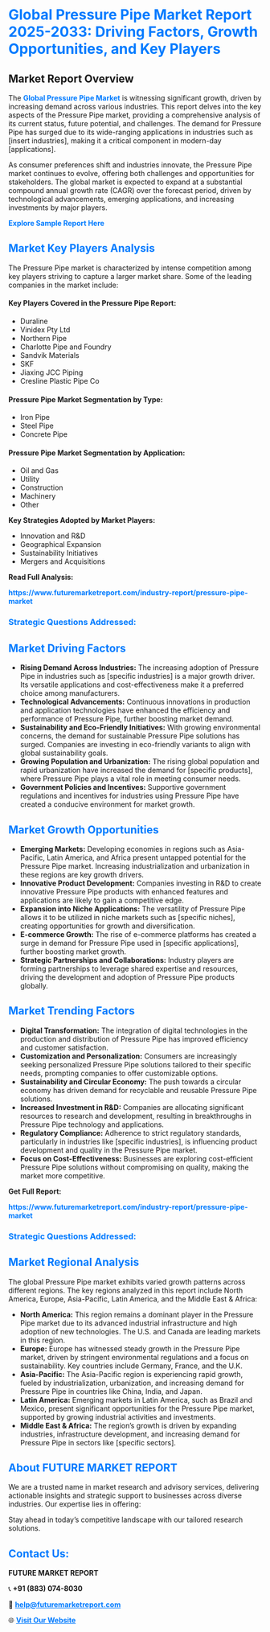 <h1 style="color: #007BFF;">Global Pressure Pipe Market Report 2025-2033: Driving Factors, Growth Opportunities, and Key Players</h1>

<section id="overview">
<h2>Market Report Overview</h2>
<p>The <a href="https://www.futuremarketreport.com/industry-report/pressure-pipe-market" style="color: #007BFF; text-decoration: none;"><strong>Global Pressure Pipe Market</strong></a> is witnessing significant growth, driven by increasing demand across various industries. This report delves into the key aspects of the Pressure Pipe market, providing a comprehensive analysis of its current status, future potential, and challenges. The demand for Pressure Pipe has surged due to its wide-ranging applications in industries such as [insert industries], making it a critical component in modern-day [applications].</p>
<p>As consumer preferences shift and industries innovate, the Pressure Pipe market continues to evolve, offering both challenges and opportunities for stakeholders. The global market is expected to expand at a substantial compound annual growth rate (CAGR) over the forecast period, driven by technological advancements, emerging applications, and increasing investments by major players.</p>
</section>

<section id="overview">
<p><a href="https://www.futuremarketreport.com/request-sample/reportId=93178" style="color: #007BFF; text-decoration: none;"><strong>Explore Sample Report Here</strong></a></p>
</section>

<section id="key-players">
<h2 style="color: #007BFF;">Market Key Players Analysis</h2>
<p>The Pressure Pipe market is characterized by intense competition among key players striving to capture a larger market share. Some of the leading companies in the market include:</p>
<h4>Key Players Covered in the Pressure Pipe Report:</h4>
<ul><li>Duraline</li><li>Vinidex Pty Ltd</li><li>Northern Pipe</li><li>Charlotte Pipe and Foundry</li><li>Sandvik Materials</li><li>SKF</li><li>Jiaxing JCC Piping</li><li>Cresline Plastic Pipe Co</li></ul>
<h4>Pressure Pipe Market Segmentation by Type:</h4>
<ul><li>Iron Pipe</li><li>Steel Pipe</li><li>Concrete Pipe</li></ul>

<h4>Pressure Pipe Market Segmentation by Application:</h4>
<ul><li>Oil and Gas</li><li>Utility</li><li>Construction</li><li>Machinery</li><li>Other</li></ul>
<p><strong>Key Strategies Adopted by Market Players:</strong></p>
<ul>
<li>Innovation and R&D</li>
<li>Geographical Expansion</li>
<li>Sustainability Initiatives</li>
<li>Mergers and Acquisitions</li>
</ul>
</section>

<section>
<p><strong>Read Full Analysis: </strong></p><a href="https://www.futuremarketreport.com/industry-report/pressure-pipe-market" style="color: #007BFF; text-decoration: none;"><strong>https://www.futuremarketreport.com/industry-report/pressure-pipe-market</strong></a>
<h3 style="color: #007BFF;">Strategic Questions Addressed:</h3>
</section>

<section id="driving-factors">
<h2 style="color: #007BFF;">Market Driving Factors</h2>
<ul>
<li><strong>Rising Demand Across Industries:</strong> The increasing adoption of Pressure Pipe in industries such as [specific industries] is a major growth driver. Its versatile applications and cost-effectiveness make it a preferred choice among manufacturers.</li>
<li><strong>Technological Advancements:</strong> Continuous innovations in production and application technologies have enhanced the efficiency and performance of Pressure Pipe, further boosting market demand.</li>
<li><strong>Sustainability and Eco-Friendly Initiatives:</strong> With growing environmental concerns, the demand for sustainable Pressure Pipe solutions has surged. Companies are investing in eco-friendly variants to align with global sustainability goals.</li>
<li><strong>Growing Population and Urbanization:</strong> The rising global population and rapid urbanization have increased the demand for [specific products], where Pressure Pipe plays a vital role in meeting consumer needs.</li>
<li><strong>Government Policies and Incentives:</strong> Supportive government regulations and incentives for industries using Pressure Pipe have created a conducive environment for market growth.</li>
</ul>
</section>

<section id="growth-opportunities">
<h2 style="color: #007BFF;">Market Growth Opportunities</h2>
<ul>
<li><strong>Emerging Markets:</strong> Developing economies in regions such as Asia-Pacific, Latin America, and Africa present untapped potential for the Pressure Pipe market. Increasing industrialization and urbanization in these regions are key growth drivers.</li>
<li><strong>Innovative Product Development:</strong> Companies investing in R&D to create innovative Pressure Pipe products with enhanced features and applications are likely to gain a competitive edge.</li>
<li><strong>Expansion into Niche Applications:</strong> The versatility of Pressure Pipe allows it to be utilized in niche markets such as [specific niches], creating opportunities for growth and diversification.</li>
<li><strong>E-commerce Growth:</strong> The rise of e-commerce platforms has created a surge in demand for Pressure Pipe used in [specific applications], further boosting market growth.</li>
<li><strong>Strategic Partnerships and Collaborations:</strong> Industry players are forming partnerships to leverage shared expertise and resources, driving the development and adoption of Pressure Pipe products globally.</li>
</ul>
</section>

<section id="trending-factors">
<h2 style="color: #007BFF;">Market Trending Factors</h2>
<ul>
<li><strong>Digital Transformation:</strong> The integration of digital technologies in the production and distribution of Pressure Pipe has improved efficiency and customer satisfaction.</li>
<li><strong>Customization and Personalization:</strong> Consumers are increasingly seeking personalized Pressure Pipe solutions tailored to their specific needs, prompting companies to offer customizable options.</li>
<li><strong>Sustainability and Circular Economy:</strong> The push towards a circular economy has driven demand for recyclable and reusable Pressure Pipe solutions.</li>
<li><strong>Increased Investment in R&D:</strong> Companies are allocating significant resources to research and development, resulting in breakthroughs in Pressure Pipe technology and applications.</li>
<li><strong>Regulatory Compliance:</strong> Adherence to strict regulatory standards, particularly in industries like [specific industries], is influencing product development and quality in the Pressure Pipe market.</li>
<li><strong>Focus on Cost-Effectiveness:</strong> Businesses are exploring cost-efficient Pressure Pipe solutions without compromising on quality, making the market more competitive.</li>
</ul>
</section>

<section>
<p><strong>Get Full Report: </strong></p><a href="https://www.futuremarketreport.com/industry-report/pressure-pipe-market" style="color: #007BFF; text-decoration: none;"><strong>https://www.futuremarketreport.com/industry-report/pressure-pipe-market</strong></a>
<h3 style="color: #007BFF;">Strategic Questions Addressed:</h3>
</section>


<section id="regional-analysis">
<h2 style="color: #007BFF;">Market Regional Analysis</h2>
<p>The global Pressure Pipe market exhibits varied growth patterns across different regions. The key regions analyzed in this report include North America, Europe, Asia-Pacific, Latin America, and the Middle East & Africa:</p>
<ul>
<li><strong>North America:</strong> This region remains a dominant player in the Pressure Pipe market due to its advanced industrial infrastructure and high adoption of new technologies. The U.S. and Canada are leading markets in this region.</li>
<li><strong>Europe:</strong> Europe has witnessed steady growth in the Pressure Pipe market, driven by stringent environmental regulations and a focus on sustainability. Key countries include Germany, France, and the U.K.</li>
<li><strong>Asia-Pacific:</strong> The Asia-Pacific region is experiencing rapid growth, fueled by industrialization, urbanization, and increasing demand for Pressure Pipe in countries like China, India, and Japan.</li>
<li><strong>Latin America:</strong> Emerging markets in Latin America, such as Brazil and Mexico, present significant opportunities for the Pressure Pipe market, supported by growing industrial activities and investments.</li>
<li><strong>Middle East & Africa:</strong> The region’s growth is driven by expanding industries, infrastructure development, and increasing demand for Pressure Pipe in sectors like [specific sectors].</li>
</ul>
</section>

<footer>
<h2 style="color: #007BFF;">About FUTURE MARKET REPORT</h2>
<p>We are a trusted name in market research and advisory services, delivering actionable insights and strategic support to businesses across diverse industries. Our expertise lies in offering:</p>

<p>Stay ahead in today’s competitive landscape with our tailored research solutions.</p>

<h2 style="color: #007BFF;">Contact Us:</h2>
<p><strong>FUTURE MARKET REPORT</strong></p>
<p>📞 <strong>+91 (883) 074-8030</strong></p>
<p>📧 <strong><a href="mailto:help@futuremarketreport.com" style="color: #007BFF;">help@futuremarketreport.com</a></strong></p>
<p>🌐 <strong><a href="https://www.futuremarketreport.com/" style="color: #007BFF;">Visit Our Website</a></strong></p>
</footer>